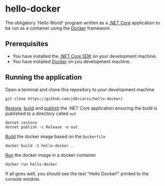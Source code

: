 # hello-docker
The obligatory 'Hello World' program written as a [.NET Core](https://www.microsoft.com/net/core) application to be run as a container using the [Docker](https://www.docker.com/) framework.

## Prerequisites
+ You have installed the [.NET Core SDK](https://www.microsoft.com/net/core#windowscmd) on your development machine.
+ You have installed [Docker](https://www.docker.com/products/overview) on you development machine.

## Running the application
Open a terminal and clone this repository to your development machine

````
git clone https://github.com/jdbriaris/hello-docker/
````

[Restore](https://docs.microsoft.com/en-us/dotnet/articles/core/tools/dotnet-restore), [build](https://docs.microsoft.com/en-us/dotnet/articles/core/tools/dotnet-build) and [publish](https://docs.microsoft.com/en-us/dotnet/articles/core/tools/dotnet-publish) the .NET Core application ensuring the build is published to a directory called `out`

````
dotnet restore
dotnet publish -c Release -o out
````

[Build](https://docs.docker.com/engine/reference/commandline/build/) the docker image based on the `Dockerfile`

````
docker build -t hello-docker .
````

[Run](https://docs.docker.com/engine/reference/run/) the docker image in a docker container

````
docker run hello-docker
````

If all goes well, you should see the text "Hello Docker!" printed to the console window.
